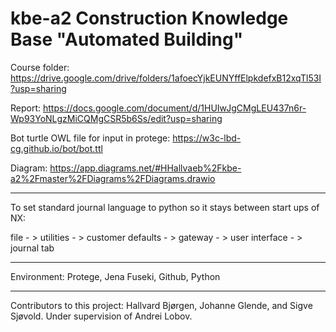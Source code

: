 # kbe-a2 Construction Knowledge Base "Automated Building"

Course folder: https://drive.google.com/drive/folders/1afoecYjkEUNYffElpkdefxB12xqTl53I?usp=sharing

Report: https://docs.google.com/document/d/1HUIwJgCMgLEU437n6r-Wp93YoNLgzMiCQMgCSR5b6Ss/edit?usp=sharing

Bot turtle OWL file for input in protege: https://w3c-lbd-cg.github.io/bot/bot.ttl

Diagram: https://app.diagrams.net/#HHallvaeb%2Fkbe-a2%2Fmaster%2FDiagrams%2FDiagrams.drawio

---

To set standard journal language to python so it stays between start ups of NX:

file - > utilities - > customer defaults - > gateway - > user interface - > journal tab

---
Environment:
Protege, Jena Fuseki, Github, Python

--- 
Contributors to this project: Hallvard Bjørgen, Johanne Glende, and Sigve Sjøvold. Under supervision of Andrei Lobov.

